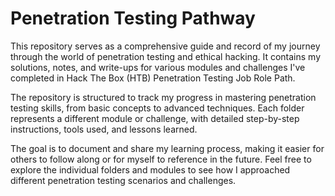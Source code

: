 # Penetration Testing Pathway

This repository serves as a comprehensive guide and record of my journey through the world of penetration testing and ethical hacking. It contains my solutions, notes, and write-ups for various modules and challenges I've completed in Hack The Box (HTB) Penetration Testing Job Role Path.

The repository is structured to track my progress in mastering penetration testing skills, from basic concepts to advanced techniques. Each folder represents a different module or challenge, with detailed step-by-step instructions, tools used, and lessons learned.

The goal is to document and share my learning process, making it easier for others to follow along or for myself to reference in the future. Feel free to explore the individual folders and modules to see how I approached different penetration testing scenarios and challenges.
